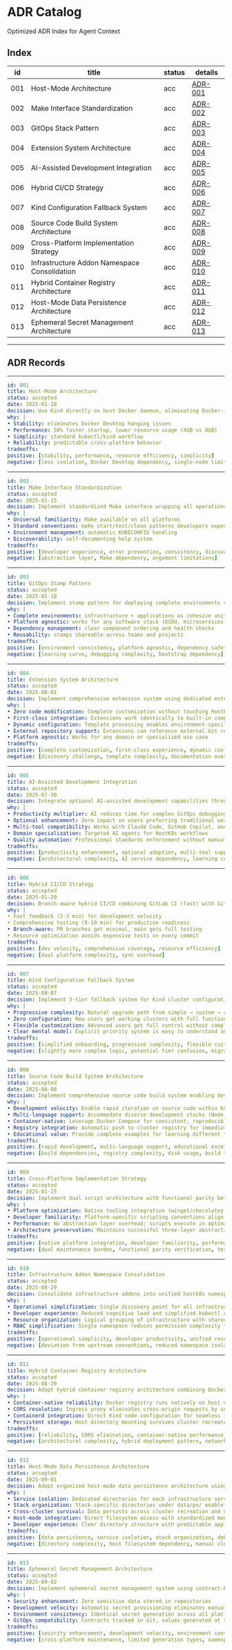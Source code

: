 # ADR Catalog

Optimized ADR Index for Agent Context

## Index

| id  | title                               | status | details |
| --- | ----------------------------------- | ------ | ------- |
| 001 | Host-Mode Architecture              | acc    | [ADR-001](001-host-mode-architecture.md) |
| 002 | Make Interface Standardization      | acc    | [ADR-002](002-make-interface-standardization.md) |
| 003 | GitOps Stack Pattern                | acc    | [ADR-003](003-gitops-stack-pattern.md) |
| 004 | Extension System Architecture       | acc    | [ADR-004](004-extension-system-architecture.md) |
| 005 | AI-Assisted Development Integration | acc    | [ADR-005](005-ai-assisted-development-integration.md) |
| 006 | Hybrid CI/CD Strategy               | acc    | [ADR-006](006-hybrid-ci-cd-strategy.md) |
| 007 | Kind Configuration Fallback System | acc    | [ADR-007](007-kind-configuration-fallback-system.md) |
| 008 | Source Code Build System Architecture | acc    | [ADR-008](008-source-code-build-system.md) |
| 009 | Cross-Platform Implementation Strategy | acc    | [ADR-009](009-cross-platform-implementation-strategy.md) |
| 010 | Infrastructure Addon Namespace Consolidation | acc    | [ADR-010](010-infrastructure-addon-namespace-consolidation.md) |
| 011 | Hybrid Container Registry Architecture | acc    | [ADR-011](011-hybrid-container-registry-architecture.md) |
| 012 | Host-Mode Data Persistence Architecture | acc    | [ADR-012](012-host-mode-data-persistence-architecture.md) |
| 013 | Ephemeral Secret Management Architecture | acc    | [ADR-013](013-ephemeral-secret-management-architecture.md) |

---

## ADR Records

--------------------------------------------
```yaml
id: 001
title: Host-Mode Architecture
status: accepted
date: 2025-01-10
decision: Use Kind directly on host Docker daemon, eliminating Docker-in-Docker complexity.
why: |
• Stability: eliminates Docker Desktop hanging issues
• Performance: 50% faster startup, lower resource usage (4GB vs 8GB)
• Simplicity: standard kubectl/kind workflow
• Reliability: predictable cross-platform behavior
tradeoffs:
positive: [stability, performance, resource efficiency, simplicity]
negative: [less isolation, Docker Desktop dependency, single-node limitation]
```

--------------------------------------------
```yaml
id: 002
title: Make Interface Standardization
status: accepted
date: 2025-01-15
decision: Implement standardized Make interface wrapping all operational scripts with consistent conventions.
why: |
• Universal familiarity: Make available on all platforms
• Standard conventions: make start/test/clean patterns developers expect
• Environment management: automatic KUBECONFIG handling
• Discoverability: self-documenting help system
tradeoffs:
positive: [developer experience, error prevention, consistency, discoverability]
negative: [abstraction layer, Make dependency, argument limitations]
```

--------------------------------------------
```yaml
id: 003
title: GitOps Stamp Pattern
status: accepted
date: 2025-01-18
decision: Implement stamp pattern for deploying complete environments via Flux with component/application separation.
why: |
• Complete environments: infrastructure + applications as cohesive units
• Platform agnostic: works for any software stack (OSDU, microservices, etc.)
• Dependency management: clear component ordering and health checks
• Reusability: stamps shareable across teams and projects
tradeoffs:
positive: [environment consistency, platform agnostic, dependency safety, reusability]
negative: [learning curve, debugging complexity, bootstrap dependency]
```

--------------------------------------------
```yaml
id: 004
title: Extension System Architecture
status: accepted
date: 2025-08-01
decision: Implement comprehensive extension system using dedicated extension/ directories with template processing for dynamic configuration.
why: |
• Zero code modification: Complete customization without touching HostK8s core
• First-class integration: Extensions work identically to built-in components
• Dynamic configuration: Template processing enables environment-specific customization
• External repository support: Extensions can reference external Git repositories
• Platform agnostic: Works for any domain or specialized use case
tradeoffs:
positive: [complete customization, first-class experience, dynamic configuration, external integration]
negative: [discovery challenge, template complexity, documentation overhead, testing complexity]
```

--------------------------------------------
```yaml
id: 005
title: AI-Assisted Development Integration
status: accepted
date: 2025-07-30
decision: Integrate optional AI-assisted development capabilities through three-layer architecture (MCP servers, specialized subagents, automated hooks).
why: |
• Productivity multiplier: AI reduces time for complex GitOps debugging and cluster analysis
• Optional enhancement: Zero impact on users preferring traditional workflows
• Multi-tool compatibility: Works with Claude Code, GitHub Copilot, and other MCP-enabled assistants
• Domain specialization: Targeted AI agents for HostK8s workflows
• Quality automation: Professional standards enforcement without manual oversight
tradeoffs:
positive: [productivity enhancement, optional adoption, multi-tool support, domain expertise]
negative: [architectural complexity, AI service dependency, learning curve]
```

--------------------------------------------
```yaml
id: 006
title: Hybrid CI/CD Strategy
status: accepted
date: 2025-01-20
decision: Branch-aware hybrid CI/CD combining GitLab CI (fast) with GitHub Actions (comprehensive).
why: |
• Fast feedback (2-3 min) for development velocity
• Comprehensive testing (8-10 min) for production readiness
• Branch-aware: PR branches get minimal, main gets full testing
• Resource optimization avoids expensive tests on every commit
tradeoffs:
positive: [dev velocity, comprehensive coverage, resource efficiency]
negative: [dual platform complexity, sync overhead]
```

--------------------------------------------
```yaml
id: 007
title: Kind Configuration Fallback System
status: accepted
date: 2025-08-07
decision: Implement 3-tier fallback system for Kind cluster configuration prioritizing user experience progression.
why: |
• Progressive complexity: Natural upgrade path from simple → custom → advanced
• Zero configuration: New users get working clusters with full functionality automatically
• Flexible customization: Advanced users get full control without complexity for others
• Clear mental model: Explicit priority system is easy to understand and debug
tradeoffs:
positive: [simplified onboarding, progressive complexity, flexible customization, clean repository]
negative: [slightly more complex logic, potential tier confusion, migration required]
```

--------------------------------------------
```yaml
id: 008
title: Source Code Build System Architecture
status: accepted
date: 2025-08-08
decision: Implement comprehensive source code build system enabling developers to build, containerize, and deploy applications directly from source code using make build src/APP_NAME.
why: |
• Development velocity: Enable rapid iteration on source code within Kubernetes environments
• Multi-language support: Accommodate diverse development stacks (Node.js, Python, Java, C#, etc.)
• Container-native: Leverage Docker Compose for consistent, reproducible builds
• Registry integration: Automatic push to cluster registry for immediate deployment
• Educational value: Provide complete examples for learning different technology stacks
tradeoffs:
positive: [rapid development, multi-language support, educational excellence, registry integration, GitOps compatibility]
negative: [build dependencies, registry complexity, disk usage, build time, platform dependencies]
```

--------------------------------------------
```yaml
id: 009
title: Cross-Platform Implementation Strategy
status: accepted
date: 2025-01-15
decision: Implement dual script architecture with functional parity between platform-native scripts (.sh/.ps1) rather than cross-platform scripting solutions.
why: |
• Platform optimization: Native tooling integration (winget/chocolatey vs brew/apt) provides better user experience
• Developer familiarity: Platform-specific scripting conventions align with developer expectations
• Performance: No abstraction layer overhead; scripts execute in optimal platform environments
• Architecture preservation: Maintains successful three-layer abstraction while extending platform support
tradeoffs:
positive: [native platform integration, developer familiarity, performance, architecture preservation, feature parity]
negative: [dual maintenance burden, functional parity verification, testing complexity, synchronization risk]
```

--------------------------------------------
```yaml
id: 010
title: Infrastructure Addon Namespace Consolidation
status: accepted
date: 2025-08-29
decision: Consolidate infrastructure addons into unified hostk8s namespace while preserving component isolation through labels and resource naming conventions.
why: |
• Operational simplification: Single discovery point for all infrastructure components
• Developer experience: Reduced cognitive load and simplified kubectl commands
• Resource organization: Logical grouping of infrastructure with shared lifecycle
• RBAC simplification: Single namespace reduces permission complexity for development
tradeoffs:
positive: [operational simplicity, developer productivity, unified resource management, simplified RBAC]
negative: [deviation from upstream conventions, reduced namespace isolation, naming conflict risk]
```

--------------------------------------------
```yaml
id: 011
title: Hybrid Container Registry Architecture
status: accepted
date: 2025-08-29
decision: Adopt hybrid container registry architecture combining Docker container deployment for registry API with Kubernetes deployment for web UI, connected through ingress proxy.
why: |
• Container-native reliability: Docker registry runs natively on host daemon, eliminating orchestration overhead
• CORS resolution: Ingress proxy eliminates cross-origin requests by serving UI and API from same origin
• Containerd integration: Direct Kind node configuration for seamless image pulling
• Persistent storage: Host directory mounting survives cluster recreate/restart operations
tradeoffs:
positive: [reliability, CORS elimination, container-native performance, persistent storage, debugging access]
negative: [architectural complexity, hybrid deployment pattern, network configuration overhead, documentation complexity]
```

--------------------------------------------
```yaml
id: 012
title: Host-Mode Data Persistence Architecture
status: accepted
date: 2025-09-01
decision: Adopt organized host-mode data persistence architecture using dedicated directory structure with service-specific isolation and Kind extraMounts integration.
why: |
• Service isolation: Dedicated directories for each infrastructure service prevent conflicts
• Stack organization: Stack-specific directories under data/pv/ enable multi-environment isolation
• Cross-cluster survival: Data persists across cluster recreation and development iterations
• Host-mode integration: Direct filesystem access with standardized mount point contracts
• Developer experience: Clear directory structure with predictable application integration patterns
tradeoffs:
positive: [data persistence, service isolation, stack organization, debugging access, cross-platform consistency]
negative: [directory complexity, host filesystem dependency, manual cleanup, storage capacity limits]
```

--------------------------------------------
```yaml
id: 013
title: Ephemeral Secret Management Architecture
status: accepted
date: 2025-09-02
decision: Implement ephemeral secret management system using contract-based declarations with automatic generation during stack deployment.
why: |
• Security enhancement: Zero sensitive data stored in repositories
• Development velocity: Automatic secret provisioning eliminates manual steps
• Environment consistency: Identical secret generation across all platforms
• GitOps compatibility: Contracts tracked in Git, values generated at runtime
tradeoffs:
positive: [security enhancement, development velocity, environment consistency, operational simplicity, debugging simplicity, GitOps compatibility]
negative: [cross-platform maintenance, limited generation types, namespace dependency, platform tool dependencies]
```
